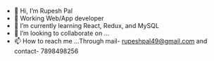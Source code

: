 - 👋 Hi, I’m Rupesh Pal
- 👀 Working Web/App developer 
- 🌱 I’m currently learning React, Redux, and MySQL
- 💞️ I’m looking to collaborate on ...
- 📫 How to reach me ...Through mail- rupeshpal49@gmail.com and contact- 7898498256

<!---
rupeshpal49gmail/rupeshpal49gmail is a ✨ special ✨ repository because its `README.md` (this file) appears on your GitHub profile.
You can click the Preview link to take a look at your changes.
--->
